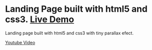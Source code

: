 # Landing Page built with html5 and css3. [Live Demo](https://moguelor.github.io/parallax-one/)

Landing page built with html5 and css3 with tiny parallax efect. 

[Youtube Video](https://www.youtube.com/watch?v=JttTcnidSdQ)
